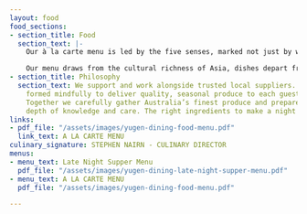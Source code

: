 ```yaml
---
layout: food
food_sections:
- section_title: Food
  section_text: |-
    Our à la carte menu is led by the five senses, marked not just by what is tasted, but what is seen, heard, touched, and smelt.

    Our menu draws from the cultural richness of Asia, dishes depart from convention and arrive at the meeting point of flavour and texture. A far-reaching offering held togetherby the common thread of a roaring open fire.
- section_title: Philosophy
  section_text: We support and work alongside trusted local suppliers. Relationships
    formed mindfully to deliver quality, seasonal produce to each guest, every time.
    Together we carefully gather Australia’s finest produce and prepare it with a
    depth of knowledge and care. The right ingredients to make a night unforgettable.
links:
- pdf_file: "/assets/images/yugen-dining-food-menu.pdf"
  link_text: A LA CARTE MENU
culinary_signature: STEPHEN NAIRN - CULINARY DIRECTOR
menus:
- menu_text: Late Night Supper Menu
  pdf_file: "/assets/images/yugen-dining-late-night-supper-menu.pdf"
- menu_text: A LA CARTE MENU
  pdf_file: "/assets/images/yugen-dining-food-menu.pdf"

---
```

